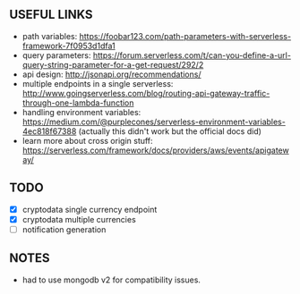 ## USEFUL LINKS

- path variables: https://foobar123.com/path-parameters-with-serverless-framework-7f0953d1dfa1
- query parameters: https://forum.serverless.com/t/can-you-define-a-url-query-string-parameter-for-a-get-request/292/2
- api design: http://jsonapi.org/recommendations/
- multiple endpoints in a single serverless: http://www.goingserverless.com/blog/routing-api-gateway-traffic-through-one-lambda-function
- handling environment variables: https://medium.com/@purplecones/serverless-environment-variables-4ec818f67388 (actually this didn't work but the official docs did)
- learn more about cross origin stuff: https://serverless.com/framework/docs/providers/aws/events/apigateway/

## TODO

- [X] cryptodata single currency endpoint
- [X] cryptodata multiple currencies
- [ ] notification generation

## NOTES

- had to use mongodb v2 for compatibility issues.